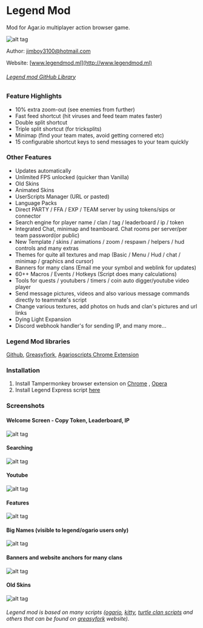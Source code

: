# Legend Mod

Mod for Agar.io multiplayer action browser game.

![alt tag](https://jimboy3100.github.io/banners/iconmod3.png)

Author: jimboy3100@hotmail.com

Website: [www.legendmod.ml](http://www.legendmod.ml)


###### [Legend mod GitHub Library](https://github.com/jimboy3100/jimboy3100.github.io)

### Feature Highlights

* 10% extra zoom-out (see enemies from further)
* Fast feed shortcut (hit viruses and feed team mates faster)
* Double split shortcut
* Triple split shortcut (for tricksplits)
* Minimap (find your team mates, avoid getting cornered etc)
* 15 configurable shortcut keys to send messages to your team quickly

### Other Features

* Updates automatically
* Unlimited FPS unlocked (quicker than Vanilla)
* Old Skins
* Animated Skins
* UserScripts Manager (URL or pasted)
* Language Packs
* Direct PARTY / FFA / EXP / TEAM server by using tokens/sips or connector
* Search engine for player name / clan / tag / leaderboard / ip / token
* Integrated Chat, minimap and teamboard. Chat rooms per server/per team password(or public)
* New Template / skins / animations / zoom / respawn / helpers / hud controls and many extras
* Themes for quite all textures and map (Basic / Menu / Hud / chat / minimap / graphics and cursor)
* Banners for many clans (Email me your symbol and weblink for updates)
* 60++ Macros / Events / Hotkeys (Script does many calculations)
* Tools for quests / youtubers / timers / coin auto digger/youtube video player
* Send message pictures, videos and also various message commands directly to teammate's script
* Change various textures, add photos on huds and clan's pictures and url links
* Dying Light Expansion
* Discord webhook handler's for sending IP, and many more...

### Legend Mod libraries
[Github](https://github.com/jimboy3100/jimboy3100.github.io/),
[Greasyfiork](https://greasyfork.org/en/users/128990-iamlegend),
[Agarioscripts Chrome Extension](https://chrome.google.com/webstore/detail/agarioscripts/mdplfilkfjaooppknpadacedpeggland)

### Installation 
1. Install Tampermonkey browser extension on [Chrome](https://chrome.google.com/webstore/detail/tampermonkey/dhdgffkkebhmkfjojejmpbldmpobfkfo) , [Opera](https://addons.opera.com/en/extensions/details/tampermonkey-beta)
2. Install Legend Express script [here](http://jimboy3100.github.io/LMexpress/LMexpress.user.js)  

### Screenshots

#### Welcome Screen - Copy Token, Leaderboard, IP

![alt tag](https://jimboy3100.github.io/banners/dyinglightback12.jpg)

#### Searching

![alt tag](https://jimboy3100.github.io/banners/legendmodsearch.jpg)

#### Youtube
![alt tag](https://jimboy3100.github.io/banners/legendmod1.jpg)

#### Features
![alt tag](https://jimboy3100.github.io/banners/dyinglightad6.jpg)

#### Big Names (visible to legend/ogario users only)
![alt tag](https://jimboy3100.github.io/banners/dyinglightback11.jpg)

#### Banners and website anchors for many clans
![alt tag](https://jimboy3100.github.io/banners/pic6.png)

#### Old Skins
![alt tag](https://jimboy3100.github.io/banners/dyinglightad4.jpg)

###### Legend mod is based on many scripts ([ogario](http://ogario.ovh/), [kitty](https://kittymod.github.io/), [turtle clan scripts](https://www.youtube.com/channel/UCQ-V2VrQawc8Xi6b_mH8Law) and others that can be found on [greasyfork](https://greasyfork.org/tr/scripts/by-site/agar.io) website).
